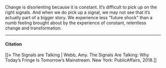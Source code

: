 Change is disorienting because it is constant. It’s difficult to pick up on the right signals. And when we do pick up a signal, we may not see that it’s actually part of a bigger story. We experience less "future shock" than a numb feeling brought about by the experience of constant, relentless change and transformation.

---

#### Citation

[[≈ The Signals are Talking | Webb, Amy. The Signals Are Talking: Why Today’s Fringe Is Tomorrow’s Mainstream. New York: PublicAffairs, 2018.]]